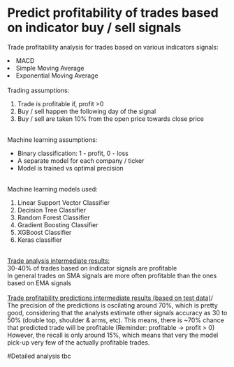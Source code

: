 # Predict profitability of trades based on indicator buy / sell signals <br>
Trade profitability analysis for trades based on various indicators signals:
<li> MACD </li>
<li> Simple Moving Average </li>
<li> Exponential Moving Average </li>
<br>
Trading assumptions:
<ol>
  <li>Trade is profitable if, profit >0</li>
  <li>Buy / sell happen the following day of the signal</li>
  <li>Buy / sell are taken 10% from the open price towards close price</li>
</ol>
<br>
Machine learning assumptions:
<ul>
  <li>Binary classification: 1 - profit, 0 - loss</li>
  <li>A separate model for each company / ticker</li>
  <li>Model is trained vs optimal precision</li>
</ul>
<br>
Machine learning models used:
<ol>
  <li>Linear Support Vector Classifier</li>
  <li>Decision Tree Classifier</li>
  <li>Random Forest Classifier</li>
  <li>Gradient Boosting Classifier</li>
  <li>XGBoost Classifier</li>
  <li>Keras classifier</li>
</ol>
<br>
<u>Trade analysis intermediate results:</u><br>
30-40% of trades based on indicator signals are profitable<br>
In general trades on SMA signals are more often profitable than the ones based on EMA signals<br>
<br>
<u>Trade profitability predictions intermediate results (based on test data)</u>/<br>
The precision of the predictions is oscilating around 70%, which is pretty good, considering that the analysts estimate other signals accuracy as 30 to 50% (double top, shoulder & arms, etc). This means, there is ~70% chance that predicted trade will be profitable (Reminder: profitable -> profit > 0)<br>
However, the recall is only around 15%, which means that very the model pick-up very few of the actually profitable trades.<br>

#Detailed analysis tbc

